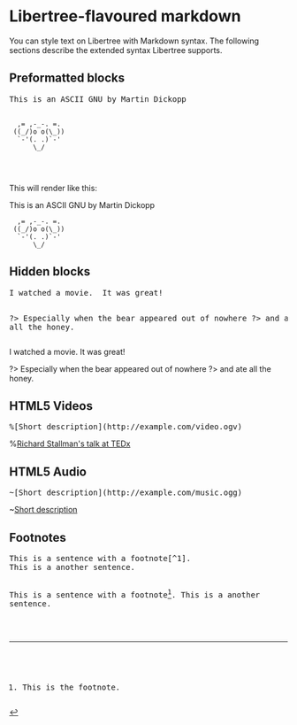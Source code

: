 # Libertree-flavoured markdown

You can style text on Libertree with Markdown syntax.  The following
sections describe the extended syntax Libertree supports.


## Preformatted blocks

<div class="example"><pre>
This is an ASCII GNU by Martin Dickopp

~~~
  ,= ,-_-. =.
 ((_/)o o(\_))
  `-'(. .)`-'
      \_/
~~~
</pre></div>

This will render like this:

This is an ASCII GNU by Martin Dickopp

~~~
  ,= ,-_-. =.
 ((_/)o o(\_))
  `-'(. .)`-'
      \_/
~~~


## Hidden blocks

<div class="example"><pre>
I watched a movie.  It was great!

?> Especially when the bear appeared out of nowhere
?> and ate all the honey.
</pre></div>


I watched a movie.  It was great!

?> Especially when the bear appeared out of nowhere
?> and ate all the honey.


## HTML5 Videos

<div class="example"><pre>
%[Short description](http://example.com/video.ogv)
</pre></div>

%[Richard Stallman's talk at TEDx](http://audio-video.gnu.org/video/TEDxGE2014_Stallman05_HQ.ogg)


## HTML5 Audio

<div class="example"><pre>
~[Short description](http://example.com/music.ogg)
</pre></div>


~[Short description](http://radioserver1.delfa.net:80/64.opus)


## Footnotes

<div class="example"><pre>
This is a sentence with a footnote[^1].
This is a another sentence.

[^1]: This is the footnote.
</pre></div>


This is a sentence with a footnote[^1].
This is a another sentence.

[^1]: This is the footnote.
